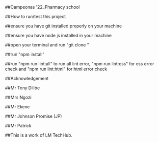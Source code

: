 ##Campeonas '22_Pharmacy school

##How to run/test this project

##ensure you have git installed properly on your machine

##ensure you have node js installed in your machine

##open your terminal and run "git clone "

##run "npm install"

##run "npm run lint:all" to run all lint error, "npm run lint:css" for css error check and "npm run lint:html" for html error check

##Acknowledgement

##Mr Tony Dilibe

##Mrs Ngozi

##Mr Ekene

##Mr Johnson Promise (JP)

##Mr Patrick

##This is a work of LM TechHub.